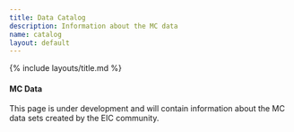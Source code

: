 ```yaml
---
title: Data Catalog
description: Information about the MC data
name: catalog
layout: default
---
```


{% include layouts/title.md %}

#### MC Data

This page is under development and will contain information about the MC data sets created by the EIC community.​

